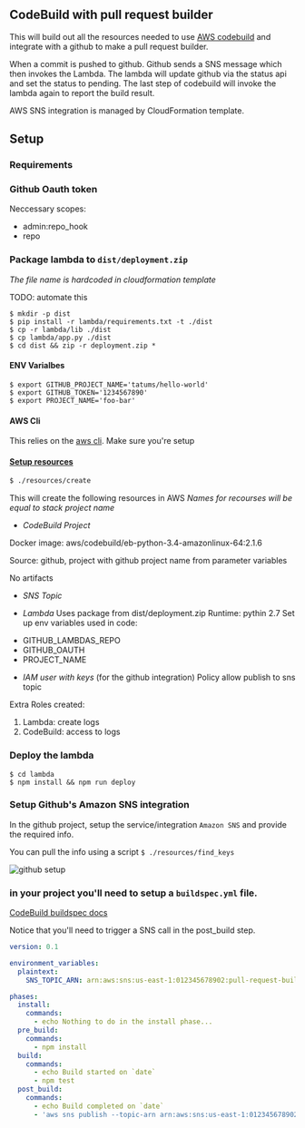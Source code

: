 ## CodeBuild with pull request builder

This will build out all the resources needed to use
[AWS codebuild](https://aws.amazon.com/codebuild/) and integrate
with a github to make a pull request builder.

When a commit is pushed to github.  Github sends a SNS message
which then invokes the Lambda. The lambda will update github
via the status api and set the status to pending. The last step
of codebuild will invoke the lambda again to report the build result.

AWS SNS integration is managed by CloudFormation template.


## Setup

### Requirements

### Github Oauth token
Neccessary scopes:
- admin:repo_hook
- repo

### Package lambda to ```dist/deployment.zip```
*The file name is hardcoded in cloudformation template*

TODO: automate this
```
$ mkdir -p dist
$ pip install -r lambda/requirements.txt -t ./dist
$ cp -r lambda/lib ./dist
$ cp lambda/app.py ./dist
$ cd dist && zip -r deployment.zip *
```

#### ENV Varialbes

```
$ export GITHUB_PROJECT_NAME='tatums/hello-world'
$ export GITHUB_TOKEN='1234567890'
$ export PROJECT_NAME='foo-bar'
```
#### AWS Cli

This relies on the [aws cli](https://aws.amazon.com/cli/). Make sure you're setup

#### [Setup resources](./resources/README.md)
```bash
$ ./resources/create
```

This will create the following resources in AWS
*Names for recourses will be equal to stack project name*

* *CodeBuild Project*

Docker image: aws/codebuild/eb-python-3.4-amazonlinux-64:2.1.6

Source: github, project with github project name from parameter variables

No artifacts

* *SNS Topic*

* *Lambda*
Uses package from dist/deployment.zip
Runtime: pythin 2.7
Set up env variables used in code:
- GITHUB_LAMBDAS_REPO
- GITHUB_OAUTH
- PROJECT_NAME

* *IAM user with keys* (for the github integration)
Policy allow publish to sns topic

Extra Roles created:
1) Lambda: create logs
2) CodeBuild: access to logs 

### Deploy the lambda
```
$ cd lambda
$ npm install && npm run deploy
```


### Setup Github's Amazon SNS integration
In the github project, setup the service/integration `Amazon SNS` and provide the required info.

You can pull the info using a script `$ ./resources/find_keys`

![github setup](./gh-setup.png "Github integration setup")

### in your project you'll need to setup a `buildspec.yml` file.

[CodeBuild buildspec docs](http://docs.aws.amazon.com/codebuild/latest/userguide/build-spec-ref.html)

Notice that you'll need to trigger a SNS call in the post_build step.


```YAML
version: 0.1

environment_variables:
  plaintext:
    SNS_TOPIC_ARN: arn:aws:sns:us-east-1:012345678902:pull-request-builder

phases:
  install:
    commands:
      - echo Nothing to do in the install phase...
  pre_build:
    commands:
      - npm install
  build:
    commands:
      - echo Build started on `date`
      - npm test
  post_build:
    commands:
      - echo Build completed on `date`
      - 'aws sns publish --topic-arn arn:aws:sns:us-east-1:012345678902:pull-request-builder --message "{\"buildId\": \"$CODEBUILD_BUILD_ID\"}"'
```
